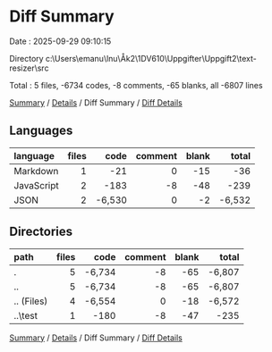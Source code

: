 # Diff Summary

Date : 2025-09-29 09:10:15

Directory c:\\Users\\emanu\\lnu\\Åk2\\1DV610\\Uppgifter\\Uppgift2\\text-resizer\\src

Total : 5 files,  -6734 codes, -8 comments, -65 blanks, all -6807 lines

[Summary](results.md) / [Details](details.md) / Diff Summary / [Diff Details](diff-details.md)

## Languages
| language | files | code | comment | blank | total |
| :--- | ---: | ---: | ---: | ---: | ---: |
| Markdown | 1 | -21 | 0 | -15 | -36 |
| JavaScript | 2 | -183 | -8 | -48 | -239 |
| JSON | 2 | -6,530 | 0 | -2 | -6,532 |

## Directories
| path | files | code | comment | blank | total |
| :--- | ---: | ---: | ---: | ---: | ---: |
| . | 5 | -6,734 | -8 | -65 | -6,807 |
| .. | 5 | -6,734 | -8 | -65 | -6,807 |
| .. (Files) | 4 | -6,554 | 0 | -18 | -6,572 |
| ..\\test | 1 | -180 | -8 | -47 | -235 |

[Summary](results.md) / [Details](details.md) / Diff Summary / [Diff Details](diff-details.md)